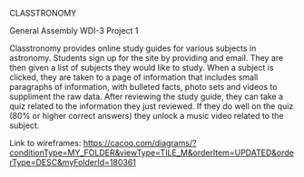 CLASSTRONOMY

General Assembly WDI-3 Project 1

Classtronomy provides online study guides for various subjects in astronomy. Students sign up for the site by providing and email. They are then given a list of subjects they would like to study. When a subject is clicked, they are taken to a page of information that includes small paragraphs of information, with bulleted facts, photo sets and videos to suppliment the raw data. After reviewing the study guide, they can take a quiz related to the information they just reviewed. If they do well on the quiz (80% or higher correct answers) they unlock a music video related to the subject.

Link to wireframes: https://cacoo.com/diagrams/?conditionType=MY_FOLDER&viewType=TILE_M&orderItem=UPDATED&orderType=DESC&myFolderId=180361
